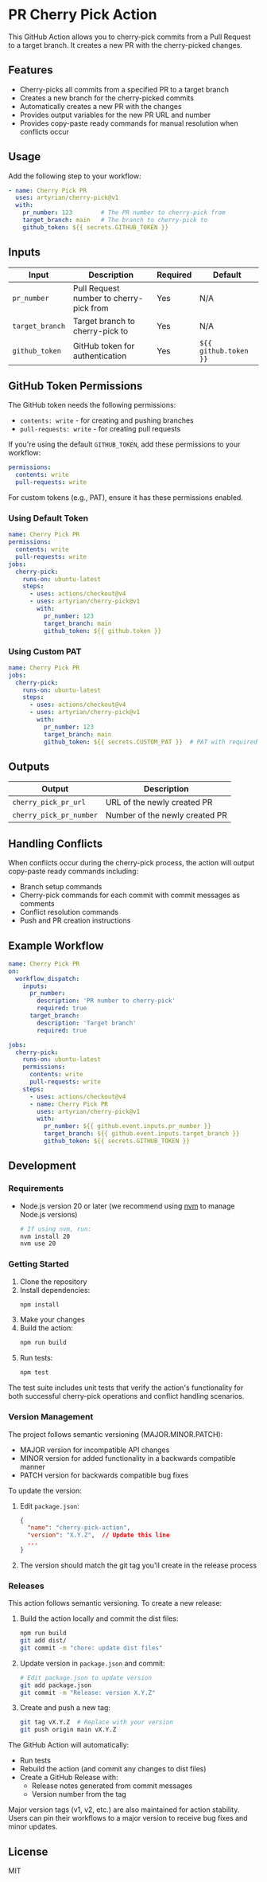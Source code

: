 # PR Cherry Pick Action

This GitHub Action allows you to cherry-pick commits from a Pull Request to a target branch. It creates a new PR with the cherry-picked changes.

## Features

- Cherry-picks all commits from a specified PR to a target branch
- Creates a new branch for the cherry-picked commits
- Automatically creates a new PR with the changes
- Provides output variables for the new PR URL and number
- Provides copy-paste ready commands for manual resolution when conflicts occur

## Usage

Add the following step to your workflow:

```yaml
- name: Cherry Pick PR
  uses: artyrian/cherry-pick@v1
  with:
    pr_number: 123        # The PR number to cherry-pick from
    target_branch: main   # The branch to cherry-pick to
    github_token: ${{ secrets.GITHUB_TOKEN }}
```

## Inputs

| Input | Description | Required | Default |
|-------|-------------|----------|---------|
| `pr_number` | Pull Request number to cherry-pick from | Yes | N/A |
| `target_branch` | Target branch to cherry-pick to | Yes | N/A |
| `github_token` | GitHub token for authentication | Yes | `${{ github.token }}` |

## GitHub Token Permissions

The GitHub token needs the following permissions:
- `contents: write` - for creating and pushing branches
- `pull-requests: write` - for creating pull requests

If you're using the default `GITHUB_TOKEN`, add these permissions to your workflow:

```yaml
permissions:
  contents: write
  pull-requests: write
```

For custom tokens (e.g., PAT), ensure it has these permissions enabled.

### Using Default Token

```yaml
name: Cherry Pick PR
permissions:
  contents: write
  pull-requests: write
jobs:
  cherry-pick:
    runs-on: ubuntu-latest
    steps:
      - uses: actions/checkout@v4
      - uses: artyrian/cherry-pick@v1
        with:
          pr_number: 123
          target_branch: main
          github_token: ${{ github.token }}
```

### Using Custom PAT

```yaml
name: Cherry Pick PR
jobs:
  cherry-pick:
    runs-on: ubuntu-latest
    steps:
      - uses: actions/checkout@v4
      - uses: artyrian/cherry-pick@v1
        with:
          pr_number: 123
          target_branch: main
          github_token: ${{ secrets.CUSTOM_PAT }}  # PAT with required permissions
```

## Outputs

| Output | Description |
|--------|-------------|
| `cherry_pick_pr_url` | URL of the newly created PR |
| `cherry_pick_pr_number` | Number of the newly created PR |

## Handling Conflicts

When conflicts occur during the cherry-pick process, the action will output copy-paste ready commands including:
- Branch setup commands
- Cherry-pick commands for each commit with commit messages as comments
- Conflict resolution commands
- Push and PR creation instructions

## Example Workflow

```yaml
name: Cherry Pick PR
on:
  workflow_dispatch:
    inputs:
      pr_number:
        description: 'PR number to cherry-pick'
        required: true
      target_branch:
        description: 'Target branch'
        required: true

jobs:
  cherry-pick:
    runs-on: ubuntu-latest
    permissions:
      contents: write
      pull-requests: write
    steps:
      - uses: actions/checkout@v4
      - name: Cherry Pick PR
        uses: artyrian/cherry-pick@v1
        with:
          pr_number: ${{ github.event.inputs.pr_number }}
          target_branch: ${{ github.event.inputs.target_branch }}
          github_token: ${{ secrets.GITHUB_TOKEN }}
```

## Development

### Requirements

- Node.js version 20 or later (we recommend using [nvm](https://github.com/nvm-sh/nvm) to manage Node.js versions)
  ```bash
  # If using nvm, run:
  nvm install 20
  nvm use 20
  ```

### Getting Started

1. Clone the repository
2. Install dependencies:
   ```bash
   npm install
   ```
3. Make your changes
4. Build the action:
   ```bash
   npm run build
   ```
5. Run tests:
   ```bash
   npm test
   ```

The test suite includes unit tests that verify the action's functionality for both successful cherry-pick operations and conflict handling scenarios.

### Version Management

The project follows semantic versioning (MAJOR.MINOR.PATCH):
- MAJOR version for incompatible API changes
- MINOR version for added functionality in a backwards compatible manner
- PATCH version for backwards compatible bug fixes

To update the version:
1. Edit `package.json`:
   ```json
   {
     "name": "cherry-pick-action",
     "version": "X.Y.Z",  // Update this line
     ...
   }
   ```
2. The version should match the git tag you'll create in the release process

### Releases

This action follows semantic versioning. To create a new release:

1. Build the action locally and commit the dist files:
   ```bash
   npm run build
   git add dist/
   git commit -m "chore: update dist files"
   ```
2. Update version in `package.json` and commit:
   ```bash
   # Edit package.json to update version
   git add package.json
   git commit -m "Release: version X.Y.Z"
   ```
3. Create and push a new tag:
   ```bash
   git tag vX.Y.Z  # Replace with your version
   git push origin main vX.Y.Z
   ```

The GitHub Action will automatically:
- Run tests
- Rebuild the action (and commit any changes to dist files)
- Create a GitHub Release with:
  - Release notes generated from commit messages
  - Version number from the tag

Major version tags (v1, v2, etc.) are also maintained for action stability. Users can pin their workflows to a major version to receive bug fixes and minor updates.

## License

MIT 
